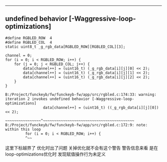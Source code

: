 ---



## undefined behavior [-Waggressive-loop-optimizations]

```
#define RGBLED_ROW  4
#define RGBLED_COL  4
static uint8_t _g_rgb_data[RGBLED_ROW][RGBLED_COL][3];
```
```
channel = 0;
for (i = 0; i < RGBLED_ROW; i++) {
    for (j = 0; j < RGBLED_COL; j++) {
        data[channel++] = (uint16_t) (_g_rgb_data[i][j][0] << 2);
        data[channel++] = (uint16_t) (_g_rgb_data[i][j][1] << 2);
        data[channel++] = (uint16_t) (_g_rgb_data[i][j][2] << 2);
    }
}
```

```
B:/Project/funckeyb/fw/funckeyb-fw/app/src/rgbled.c:174:33: warning: iteration 2 invokes undefined behavior [-Waggressive-loop-optimizations]
                 data[channel++] = (uint16_t) ((_g_rgb_data[i][j][0]) << 2);
                 ~~~~~~~~~~~~~~~~^~~~~~~~~~~~~~~~~~~~~~~~~~~~~~~~~~~~~~~~~~
B:/Project/funckeyb/fw/funckeyb-fw/app/src/rgbled.c:172:9: note: within this loop
         for (i = 0; i < RGBLED_ROW; i++) {
         ^~~

```

这里下标越界了 优化时出了问题 关掉优化就不会有这个警告
警告信息来看 是在loop-optimizations优化时 发现赋值操作行为未定义